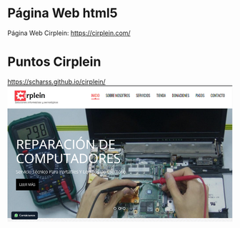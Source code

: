 # Página Web html5

Página Web Cirplein: https://cirplein.com/
# Puntos Cirplein
 https://scharss.github.io/cirplein/
![alt text](https://github.com/scharss/cirplein/blob/main/cir.png) 
